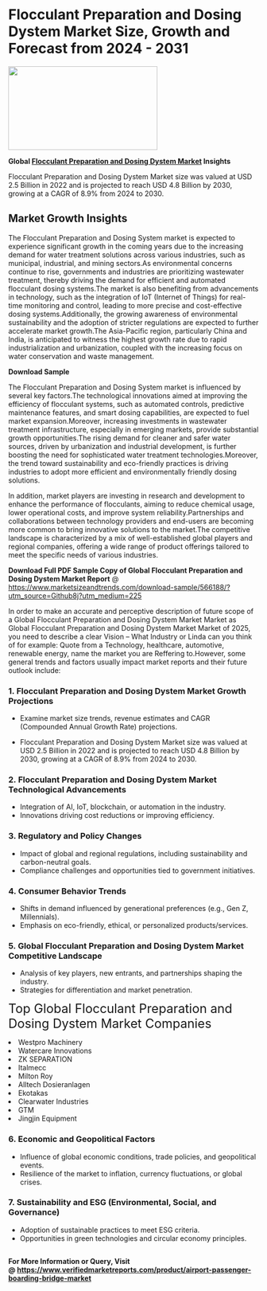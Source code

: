 <H1>Flocculant Preparation and Dosing Dystem Market Size, Growth and Forecast from 2024 - 2031</H1><img class="aligncenter size-medium wp-image-584254" src="https://thirdeyenews.in/wp-content/uploads/2024/09/Global-Market-Research-300x168.jpeg" alt="" width="300" height="168" /><p><strong>Global&nbsp;<a href="https://www.marketsizeandtrends.com/download-sample/566188/?utm_source=Github8j?utm_medium=225">Flocculant Preparation and Dosing Dystem Market</a> Insights</strong></p><p>Flocculant Preparation and Dosing Dystem Market size was valued at USD 2.5 Billion in 2022 and is projected to reach USD 4.8 Billion by 2030, growing at a CAGR of 8.9% from 2024 to 2030.</p><p><h2>Market Growth Insights</h2> <p>The Flocculant Preparation and Dosing System market is expected to experience significant growth in the coming years due to the increasing demand for water treatment solutions across various industries, such as municipal, industrial, and mining sectors.As environmental concerns continue to rise, governments and industries are prioritizing wastewater treatment, thereby driving the demand for efficient and automated flocculant dosing systems.The market is also benefiting from advancements in technology, such as the integration of IoT (Internet of Things) for real-time monitoring and control, leading to more precise and cost-effective dosing systems.Additionally, the growing awareness of environmental sustainability and the adoption of stricter regulations are expected to further accelerate market growth.The Asia-Pacific region, particularly China and India, is anticipated to witness the highest growth rate due to rapid industrialization and urbanization, coupled with the increasing focus on water conservation and waste management.</p> <p><strong>Download Sample</strong></p> <p>The Flocculant Preparation and Dosing System market is influenced by several key factors.The technological innovations aimed at improving the efficiency of flocculant systems, such as automated controls, predictive maintenance features, and smart dosing capabilities, are expected to fuel market expansion.Moreover, increasing investments in wastewater treatment infrastructure, especially in emerging markets, provide substantial growth opportunities.The rising demand for cleaner and safer water sources, driven by urbanization and industrial development, is further boosting the need for sophisticated water treatment technologies.Moreover, the trend toward sustainability and eco-friendly practices is driving industries to adopt more efficient and environmentally friendly dosing solutions.</p> <p>In addition, market players are investing in research and development to enhance the performance of flocculants, aiming to reduce chemical usage, lower operational costs, and improve system reliability.Partnerships and collaborations between technology providers and end-users are becoming more common to bring innovative solutions to the market.The competitive landscape is characterized by a mix of well-established global players and regional companies, offering a wide range of product offerings tailored to meet the specific needs of various industries.</p> <p><span class=""><strong>Download Full PDF Sample Copy of Global Flocculant Preparation and Dosing Dystem Market Report</strong> @ <a href="https://www.marketsizeandtrends.com/download-sample/566188/?utm_source=Github8j?utm_medium=225" target="_blank">https://www.marketsizeandtrends.com/download-sample/566188/?utm_source=Github8j?utm_medium=225</a></span></p><p>In order to make an accurate and perceptive description of future scope of a Global&nbsp;Flocculant Preparation and Dosing Dystem Market Market as Global&nbsp;Flocculant Preparation and Dosing Dystem Market Market of 2025, you need to describe a clear Vision &ndash; What Industry or Linda can you think of for example: Quote from a Technology, healthcare, automotive, renewable energy, name the market you are Reffering to.However, some general trends and factors usually impact market reports and their future outlook include:</p><h3>1.&nbsp;<strong>Flocculant Preparation and Dosing Dystem Market Growth Projections</strong></h3><ul><li>Examine market size trends, revenue estimates and CAGR (Compounded Annual Growth Rate) projections.</li><li><p>Flocculant Preparation and Dosing Dystem Market size was valued at USD 2.5 Billion in 2022 and is projected to reach USD 4.8 Billion by 2030, growing at a CAGR of 8.9% from 2024 to 2030.</p></li></ul><h3>2.&nbsp;<strong>Flocculant Preparation and Dosing Dystem Market Technological Advancements</strong></h3><ul><li>Integration of AI, IoT, blockchain, or automation in the industry.</li><li>Innovations driving cost reductions or improving efficiency.</li></ul><h3>3.&nbsp;<strong>Regulatory and Policy Changes</strong></h3><ul><li>Impact of global and regional regulations, including sustainability and carbon-neutral goals.</li><li>Compliance challenges and opportunities tied to government initiatives.</li></ul><h3>4.&nbsp;<strong>Consumer Behavior Trends</strong></h3><ul><li>Shifts in demand influenced by generational preferences (e.g., Gen Z, Millennials).</li><li>Emphasis on eco-friendly, ethical, or personalized products/services.</li></ul><h3>5.&nbsp;<strong>Global Flocculant Preparation and Dosing Dystem Market Competitive Landscape</strong></h3><ul><li>Analysis of key players, new entrants, and partnerships shaping the industry.</li><li>Strategies for differentiation and market penetration.</li></ul><p data-pm-slice="1 1 []"><span style="color: inherit; font-family: inherit; font-size: 25px;">Top Global Flocculant Preparation and Dosing Dystem Market Companies</span></p><div class="" data-test-id=""><p><li>Westpro Machinery</li><li> Watercare Innovations</li><li> ZK SEPARATION</li><li> Italmecc</li><li> Milton Roy</li><li> Alltech Dosieranlagen</li><li> Ekotakas</li><li> Clearwater Industries</li><li> GTM</li><li> Jingjin Equipment</li></p></div><h3>6.&nbsp;<strong>Economic and Geopolitical Factors</strong></h3><ul><li>Influence of global economic conditions, trade policies, and geopolitical events.</li><li>Resilience of the market to inflation, currency fluctuations, or global crises.</li></ul><h3>7.&nbsp;<strong>Sustainability and ESG (Environmental, Social, and Governance)</strong></h3><ul><li>Adoption of sustainable practices to meet ESG criteria.</li><li>Opportunities in green technologies and circular economy principles.</li></ul><h2><strong style="font-size: 14px;">For More Information or Query, Visit @&nbsp;</strong><a style="background-color: #ffffff; font-size: 14px;" href="https://www.marketsizeandtrends.com/report/flocculant-preparation-and-dosing-dystem-market/" target="_blank">https://www.verifiedmarketreports.com/product/airport-passenger-boarding-bridge-market</a></h2>